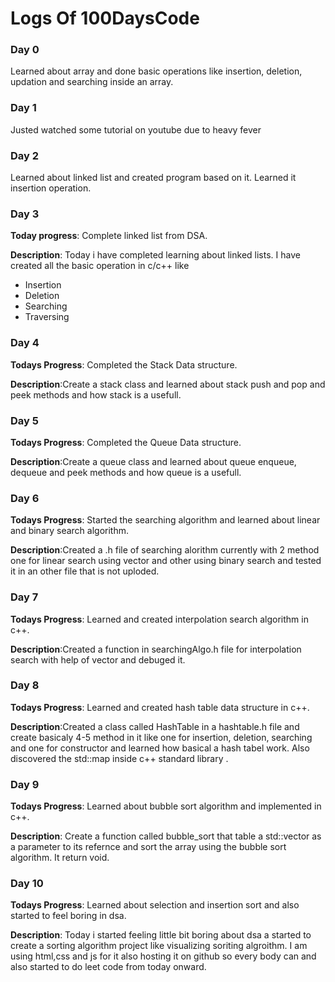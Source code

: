 # Logs Of 100DaysCode

### Day 0
Learned about array and done basic operations like insertion, deletion, updation and searching inside an array.

### Day 1
Justed watched some tutorial on youtube due to heavy fever

### Day 2
Learned about linked list and created program based on it. Learned it insertion operation.

### Day 3
**Today progress**: Complete linked list from DSA.

**Description**: Today i have completed learning about linked lists. I have created all the basic operation in c/c++ like 
- Insertion
- Deletion
- Searching
- Traversing

### Day 4
**Todays Progress**:
Completed the Stack Data structure.

**Description**:Create a stack class and learned about stack push and pop and peek methods and how stack is a usefull.


### Day 5
**Todays Progress**:
Completed the Queue Data structure.

**Description**:Create a queue class and learned about queue enqueue, dequeue and peek methods and how queue is a usefull.

### Day 6
**Todays Progress**:
Started the searching algorithm and learned about linear and binary search algorithm.

**Description**:Created a .h file of searching alorithm currently with 2 method one for linear search using vector and other using binary search and tested it in an other file that is not uploded.

### Day 7
**Todays Progress**:
Learned and created interpolation search algorithm in c++.

**Description**:Created a function in searchingAlgo.h file for interpolation search with help of vector and debuged it.

### Day 8
**Todays Progress**:
Learned and created hash table data structure in c++.

**Description**:Created a class called HashTable in a hashtable.h file and create basicaly 4-5 method in it like one for insertion, deletion, searching and one for constructor and learned how basical a hash tabel work. Also discovered the std::map inside c++ standard library .

### Day 9
**Todays Progress**:
Learned about bubble sort algorithm and implemented in c++.

**Description**: Create a function called bubble_sort that table a std::vector as a parameter to its refernce and sort the array using the bubble sort algorithm. It return void.

### Day 10
**Todays Progress**:
Learned about selection and insertion sort and also started to feel boring in dsa.

**Description**: Today i started feeling little bit boring about dsa a started to create a sorting algorithm project like visualizing soriting algroithm. I am using html,css and js for it also hosting it on github so every body can and also started to do leet code from today onward.

